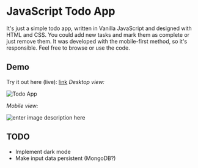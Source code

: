 # JavaScript Todo App
It's just a simple todo app, written in Vanilla JavaScript and designed with HTML and CSS. You could add new tasks and mark them as complete or just remove them. It was developed with the mobile-first method, so it's responsible. Feel free to browse or use the code.

## Demo
Try it out here (live): [link](https://torod76.github.io/todo-app/)
*Desktop view:*

![Todo App](https://i.postimg.cc/VkfbMSqz/todo.png)

*Mobile view:*

![enter image description here](https://i.postimg.cc/JzpKBCBd/mobile-todo.png)

## TODO
 - Implement dark mode 
 - Make input data persistent (MongoDB?)

